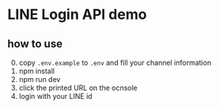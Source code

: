# LINE Login API demo

## how to use
0. copy `.env.example` to `.env` and fill your channel information
1. npm install
2. npm run dev
3. click the printed URL on the ocnsole
4. login with your LINE id
